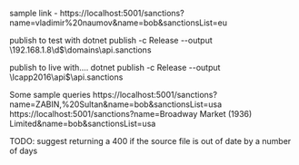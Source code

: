 sample link - https://localhost:5001/sanctions?name=vladimir%20naumov&name=bob&sanctionsList=eu

publish to test with
dotnet publish -c Release --output \\192.168.1.8\d$\domains\api.sanctions

publish to live with....
dotnet publish -c Release --output \\lcapp2016\api$\api.sanctions

Some sample queries
https://localhost:5001/sanctions?name=ZABIN,%20Sultan&name=bob&sanctionsList=usa
https://localhost:5001/sanctions?name=Broadway Market (1936) Limited&name=bob&sanctionsList=usa

TODO:
suggest returning a 400 if the source file is out of date by a number of days